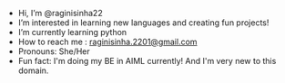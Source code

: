 - Hi, I’m @raginisinha22
- I’m interested in learning new languages and creating fun projects! 
- I’m currently learning python 
- How to reach me : raginisinha.2201@gmail.com
- Pronouns: She/Her
- Fun fact: I'm doing my BE in AIML currently! And I'm very new to this domain. 

<!---
raginisinha22/raginisinha22 is a ✨ special ✨ repository because its `README.md` (this file) appears on your GitHub profile.
You can click the Preview link to take a look at your changes.
--->
